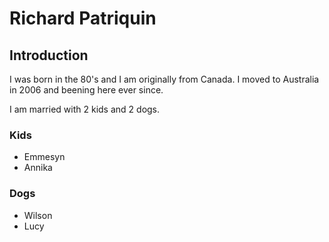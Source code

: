 # Richard Patriquin
## Introduction
I was born in the 80's and I am originally from Canada. I moved to Australia in 2006 and beening here ever since. 

I am married with 2 kids and 2 dogs.

### Kids
- Emmesyn
- Annika

### Dogs
- Wilson 
- Lucy